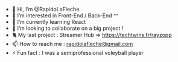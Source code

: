 - 👋 Hi, I’m @RapidoLaFleche.
- 👀 I’m interested in Front-End / Back-End ^^
- 🌱 I’m currently learning React
- 💞️ I’m looking to collaborate on a big project !
- 🐈 My last project : Streamer Hub => https://techtwins.fr/rayzopp
- 📫 How to reach me : rapidolafleche@gmail.com
- ⚡ Fun fact : I was a semiprofessional voleyball player

<!---
RapidoLaFleche/RapidoLaFleche is a ✨ special ✨ repository because its `README.md` (this file) appears on your GitHub profile.
You can click the Preview link to take a look at your changes.
--->
